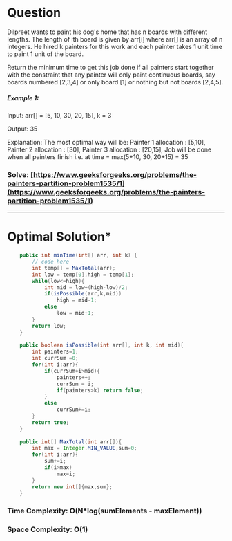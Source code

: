 # Question  
Dilpreet wants to paint his dog's home that has n boards with different lengths. The length of ith board is given by arr[i] where arr[] is an array of n integers. He hired k painters for this work and each painter takes 1 unit time to paint 1 unit of the board.

Return the minimum time to get this job done if all painters start together with the constraint that any painter will only paint continuous boards, say boards numbered [2,3,4] or only board [1] or nothing but not boards [2,4,5].
 

##### Example 1:

Input: arr[] = [5, 10, 30, 20, 15], k = 3

Output: 35

Explanation: The most optimal way will be: Painter 1 allocation : [5,10], Painter 2 allocation : [30], Painter 3 allocation : [20,15], Job will be done when all painters finish i.e. at time = max(5+10, 30, 20+15) = 35


### Solve: [https://www.geeksforgeeks.org/problems/the-painters-partition-problem1535/1](https://www.geeksforgeeks.org/problems/the-painters-partition-problem1535/1)

***   


# Optimal Solution*  
``` java
    public int minTime(int[] arr, int k) {
        // code here
        int temp[] = MaxTotal(arr);
        int low = temp[0],high = temp[1];
        while(low<=high){
            int mid = low+(high-low)/2;
            if(isPossible(arr,k,mid))
                high = mid-1;
            else
                low = mid+1;
        }
        return low;
    }
    
    public boolean isPossible(int arr[], int k, int mid){
        int painters=1;
        int currSum =0;
        for(int i:arr){
            if(currSum+i>mid){
                painters++;
                currSum = i;
                if(painters>k) return false;
            }
            else
                currSum+=i;
        }
        return true;
    }
    
    public int[] MaxTotal(int arr[]){
        int max = Integer.MIN_VALUE,sum=0;
        for(int i:arr){
            sum+=i;
            if(i>max) 
                max=i;
        }
        return new int[]{max,sum};
    }
```
### Time Complexity: O(N*log(sumElements - maxElement))  
### Space Complexity: O(1) 
